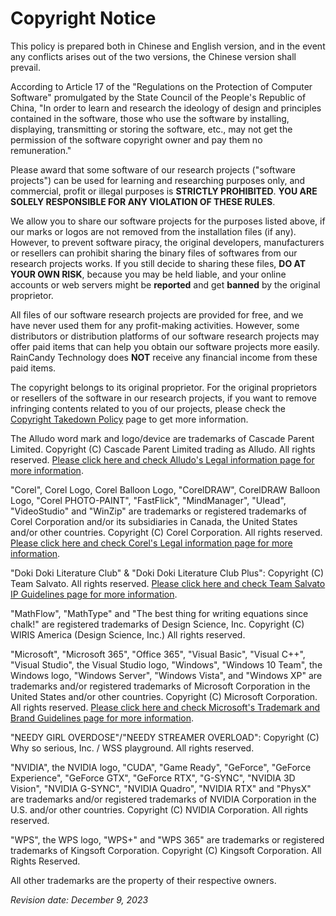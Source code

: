 # Copyright Notice
This policy is prepared both in Chinese and English version, and in the event any conflicts arises out of the two versions, the Chinese version shall prevail.

According to Article 17 of the "Regulations on the Protection of Computer Software" promulgated by the State Council of the People's Republic of China, "In order to learn and research the ideology of design and principles contained in the software, those who use the software by installing, displaying, transmitting or storing the software, etc., may not get the permission of the software copyright owner and pay them no remuneration."

Please award that some software of our research projects ("software projects") can be used for learning and researching purposes only, and commercial, profit or illegal purposes is **STRICTLY PROHIBITED**. **YOU ARE SOLELY RESPONSIBLE FOR ANY VIOLATION OF THESE RULES**. 

We allow you to share our software projects for the purposes listed above, if our marks or logos are not removed from the installation files (if any). However, to prevent software piracy, the original developers, manufacturers or resellers can prohibit sharing the binary files of softwares from our research projects works. If you still decide to sharing these files, **DO AT YOUR OWN RISK**, because you may be held liable, and your online accounts or web servers might be **reported** and get **banned** by the original proprietor.

All files of our software research projects are provided for free, and we have never used them for any profit-making activities. However, some distributors or distribution platforms of our software research projects may offer paid items that can help you obtain our software projects more easily. RainCandy Technology does **NOT** receive any financial income from these paid items.

The copyright belongs to its original proprietor. For the original proprietors or resellers of the software in our research projects, if you want to remove infringing contents related to you of our projects, please check the [Copyright Takedown Policy](https://github.com/RainCandyTech/LegalInfo/blob/main/copyright_takedown-en_US.md) page to get more information.

The Alludo word mark and logo/device are trademarks of Cascade Parent Limited. Copyright (C) Cascade Parent Limited trading as Alludo. All rights reserved. [Please click here and check Alludo's Legal information page for more information](https://www.alludo.com/en/legal/).

"Corel", Corel Logo, Corel Balloon Logo, "CorelDRAW", CorelDRAW Balloon Logo, "Corel PHOTO-PAINT", "FastFlick", "MindManager", "Ulead", "VideoStudio" and "WinZip" are trademarks or registered trademarks of Corel Corporation and/or its subsidiaries in Canada, the United States and/or other countries. Copyright (C) Corel Corporation. All rights reserved. [Please click here and check Corel's Legal information page for more information](https://www.corel.com/en/legal-information/).

"Doki Doki Literature Club" & "Doki Doki Literature Club Plus": Copyright (C) Team Salvato. All rights reserved. [Please click here and check Team Salvato IP Guidelines page for more information](http://teamsalvato.com/ip-guidelines).

"MathFlow", "MathType" and "The best thing for writing equations since chalk!" are registered trademarks of Design Science, Inc. Copyright (C) WIRIS America (Design Science, Inc.) All rights reserved. 

"Microsoft", "Microsoft 365", "Office 365", "Visual Basic", "Visual C++", "Visual Studio", the Visual Studio logo, "Windows", "Windows 10 Team", the Windows logo, "Windows Server", "Windows Vista", and "Windows XP" are trademarks and/or registered trademarks of Microsoft Corporation in the United States and/or other countries. Copyright (C) Microsoft Corporation. All rights reserved. [Please click here and check Microsoft's Trademark and Brand Guidelines page for more information](https://go.microsoft.com/fwlink/?linkid=2196228).

"NEEDY GIRL OVERDOSE"/"NEEDY STREAMER OVERLOAD": Copyright (C) Why so serious, Inc. / WSS playground. All rights reserved.

"NVIDIA", the NVIDIA logo, "CUDA", "Game Ready", "GeForce", "GeForce Experience", "GeForce GTX", "GeForce RTX", "G-SYNC", "NVIDIA 3D Vision", "NVIDIA G-SYNC", "NVIDIA Quadro", "NVIDIA RTX" and "PhysX" are trademarks and/or registered trademarks of NVIDIA Corporation in the U.S. and/or other countries. Copyright (C) NVIDIA Corporation. All rights reserved.

"WPS", the WPS logo, "WPS+" and "WPS 365" are trademarks or registered trademarks of Kingsoft Corporation. Copyright (C) Kingsoft Corporation. All Rights Reserved.

All other trademarks are the property of their respective owners.

*Revision date: December 9, 2023*
